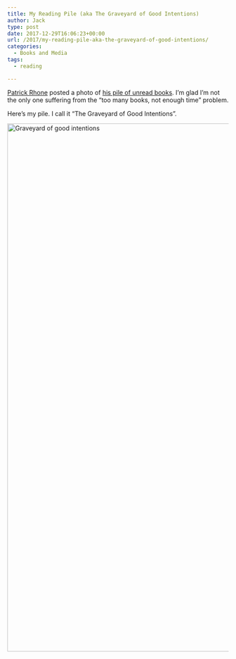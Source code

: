```yaml
---
title: My Reading Pile (aka The Graveyard of Good Intentions)
author: Jack
type: post
date: 2017-12-29T16:06:23+00:00
url: /2017/my-reading-pile-aka-the-graveyard-of-good-intentions/
categories:
  - Books and Media
tags:
  - reading

---
```

[Patrick Rhone][1] posted a photo of [his pile of unread books][2]. I&#8217;m glad I&#8217;m not the only one suffering from the &#8220;too many books, not enough time&#8221; problem.

Here&#8217;s my pile. I call it &#8220;The Graveyard of Good Intentions&#8221;.

<img src="https://jack.baty.net/wp-content/uploads/2017/12/graveyard-of-good-intentions.jpg" alt="Graveyard of good intentions" title="graveyard-of-good-intentions.jpg" border="0" width="800" height="1200" />

 [1]: http://patrickrhone.com
 [2]: http://www.patrickrhone.net/shot-on-december-29-2017-at-0936am/